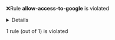 :x:Rule **allow-access-to-google** is violated
<p><details><summary>Details</summary>netpols/microservices-netpols.yaml does not permit connections specified in /tmp/allow-access-to-google.yaml
Connections allowed in /tmp/allow-access-to-google.yaml which are not a subset of those in netpols/microservices-netpols.yaml:
src: default/adservice-1, dst: 172.217.0.0-172.217.255.255, conn: All connections

</details></p>

1 rule (out of 1) is violated
